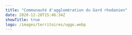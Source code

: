 ```yaml
---
title: "Communauté d'agglomération du Gard rhodanien"
date: 2020-12-28T15:46:34Z
showTitle: true
logo: /images/territoires/uggo.webp
---
```

